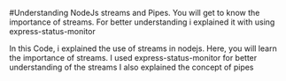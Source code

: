 #Understanding NodeJs streams and Pipes. You will get to know the importance of streams. For better understanding i explained it with using express-status-monitor

In this Code, i explained the use of streams in nodejs.
Here, you will learn the importance of streams.
I used express-status-monitor for better understanding of the streams
I also explained the concept of pipes
